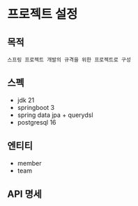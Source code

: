 # 프로젝트 설정

## 목적
    스프링 프로젝트 개발의 규격을 위한 프로젝트로 구성

## 스펙
- jdk 21
- springboot 3
- spring data jpa + querydsl
- postgresql 16

## 엔티티
- member
- team

## API 명세
